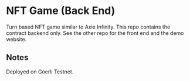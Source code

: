 # NFT Game (Back End)
Turn based NFT game similar to Axie Infinity. This repo contains the contract backend only. See the other repo for the front end and the demo website.

## Notes
Deployed on Goerli Testnet.
